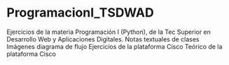 # ProgramacionI_TSDWAD
Ejercicios de la materia Programación I (Python), de la Tec Superior en Desarrollo Web y Aplicaciones Digitales.
Notas textuales de clases
Imágenes diagrama de flujo
Ejercicios de la plataforma Cisco
Teórico de la plataforma Cisco
